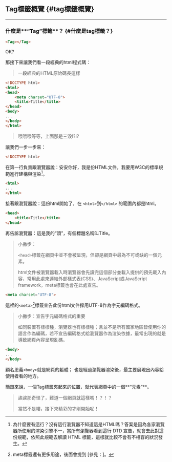 ## Tag標籤概覽 {#tag標籤概覽}

---

### 什麼是**“Tag”標籤**？ {#什麼是tag標籤？}

```html
<Tag></Tag>
```

OK?

那接下來讓我們看一段經典的html程式碼：

> 一段經典的HTML原始碼長這樣

```html
<!DOCTYPE html>
<html>
<head>
    <meta charset="UTF-8">
    <title>Title</title>
</head>
<body>
...
</body>
</html>
```

> 喂喂喂等等，上面那是三毀!?!?

讓我們一步一步來：

```html
<!DOCTYPE html>
```

在第一行負責跟瀏覽器說：安安你好，我是份HTML文件，我要用W3C的標準規範進行建構與渲染[^1]。

```html
<html>
...
</html>
```

接著跟瀏覽器說：這份html開始了，在 `<html>`到`</html>` 的範圍內都是html。

```html
<head>
    <title>Title</title>
</head>
```

再告訴瀏覽器：這是我的“頭”，有個標題名稱叫Title。

> 小撇步：
>
> `<head>`標籤在網頁中並不會被呈現，但卻是網頁中最為不可或缺的一個元素。
>
> html文件被瀏覽器載入時瀏覽器會先讀完這個部分並載入提供的預先載入內容，常用此處來連結外部樣式表\(CSS\)、JavaScript或JavaScript framework，meta標籤也會在此處宣告。

```html
<meta charset="UTF-8">
```

這裡的`<meta>`[^2]標籤宣告此份html文件採用UTF-8作為字元編碼格式。

> 小撇步：宣告字元編碼格式的重要
>
> 如同裝置有樣樣種，瀏覽器也有樣樣種；且並不是所有國家地區皆使用你的語言作為編碼，若不宣告編碼格式給瀏覽器作為渲染依據，最常出現的就是導致網頁內容呈現亂碼。

```html
<body>
...
</body>
```

顧名思義`<body>`就是網頁的軀體； 也是經過瀏覽器渲染後，最主要展現出內容給使用者看的地方。

簡單來說，一個Tag標籤夾起來的位置，就代表網頁中的一個**“元素”**。

> 誒誒那奇怪了，難道一個網頁就這樣嗎！？！？
>
> 當然不是瞜，接下來精彩的才剛開始呢！

[^1]: 為什麼要有這行？沒有這行瀏覽器不知道這是HTML嗎？答案是因為各家瀏覽器所使用的渲染引擎不一，當所有瀏覽器看到這行 DTD 宣告，就會去此對這份規範，依照此規範去解讀 HTML 標籤，這樣就比較不會有不相容的狀況發生。

[^2]: meta標籤還有更多用途，後面會提到 \[參見：\]。

